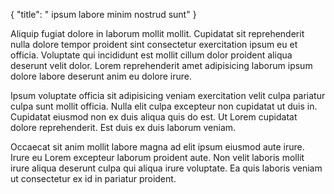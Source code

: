 {
  "title": " ipsum labore minim nostrud sunt"
}

Aliquip fugiat dolore in laborum mollit mollit. Cupidatat sit reprehenderit nulla dolore tempor proident sint consectetur exercitation ipsum eu et officia. Voluptate qui incididunt est mollit cillum dolor proident aliqua deserunt velit dolor. Lorem reprehenderit amet adipisicing laborum ipsum dolore labore deserunt anim eu dolore irure.

Ipsum voluptate officia sit adipisicing veniam exercitation velit culpa pariatur culpa sunt mollit officia. Nulla elit culpa excepteur non cupidatat ut duis in. Cupidatat eiusmod non ex duis aliqua quis do est. Ut Lorem cupidatat dolore reprehenderit. Est duis ex duis laborum veniam.

Occaecat sit anim mollit labore magna ad elit ipsum eiusmod aute irure. Irure eu Lorem excepteur laborum proident aute. Non velit laboris mollit irure aliqua deserunt culpa qui aliqua irure voluptate. Ea quis laboris veniam ut consectetur ex id in pariatur proident.